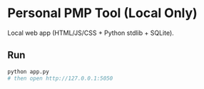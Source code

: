 # Personal PMP Tool (Local Only)

Local web app (HTML/JS/CSS + Python stdlib + SQLite).

## Run
```bash
python app.py
# then open http://127.0.0.1:5050
```
